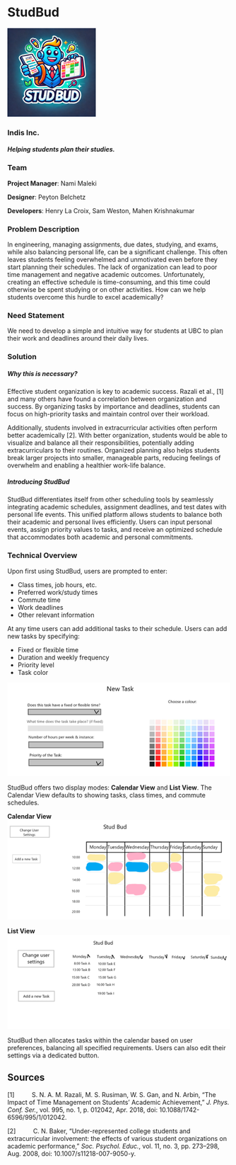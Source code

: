 # StudBud

<img src="studbud.png" alt="Studbud Logo" width="200">

### Indis Inc.

#### *Helping students plan their studies.*


### Team

**Project Manager**: Nami Maleki

**Designer**: Peyton Belchetz

**Developers**: Henry La Croix, Sam Weston, Mahen Krishnakumar

### Problem Description

In engineering, managing assignments, due dates, studying, and exams, while also balancing personal life, can be a significant challenge. This often leaves students feeling overwhelmed and unmotivated even before they start planning their schedules. The lack of organization can lead to poor time management and negative academic outcomes. Unfortunately, creating an effective schedule is time-consuming, and this time could otherwise be spent studying or on other activities. How can we help students overcome this hurdle to excel academically?

### Need Statement

We need to develop a simple and intuitive way for students at UBC to plan their work and deadlines around their daily lives.

### Solution

##### Why this is necessary?

Effective student organization is key to academic success. Razali et al., [1] and many others have found a correlation between organization and success. By organizing tasks by importance and deadlines, students can focus on high-priority tasks and maintain control over their workload.

Additionally, students involved in extracurricular activities often perform better academically [2]. With better organization, students would be able to visualize and balance all their responsibilities, potentially adding extracurriculars to their routines. Organized planning also helps students break larger projects into smaller, manageable parts, reducing feelings of overwhelm and enabling a healthier work-life balance.

##### Introducing StudBud

StudBud differentiates itself from other scheduling tools by seamlessly integrating academic schedules, assignment deadlines, and test dates with personal life events. This unified platform allows students to balance both their academic and personal lives efficiently. Users can input personal events, assign priority values to tasks, and receive an optimized schedule that accommodates both academic and personal commitments.

### Technical Overview

Upon first using StudBud, users are prompted to enter:

- Class times, job hours, etc.
- Preferred work/study times
- Commute time
- Work deadlines
- Other relevant information

At any time users can add additional tasks to their schedule. Users can add new tasks by specifying:

- Fixed or flexible time
- Duration and weekly frequency
- Priority level
- Task color

<img src="taskmaker.png" alt="Task Maker View"/>

StudBud offers two display modes: **Calendar View** and **List View**. The Calendar View defaults to showing tasks, class times, and commute schedules. 

**Calendar View** \
<img src="calview.png" alt="Calender View"/>

**List View** \
<img src="listview.png" alt="List View"/>

StudBud then allocates tasks within the calendar based on user preferences, balancing all specified requirements. Users can also edit their settings via a dedicated button.

## **Sources**

[1]          S. N. A. M. Razali, M. S. Rusiman, W. S. Gan, and N. Arbin, “The Impact of Time Management on Students’ Academic Achievement,” _J. Phys. Conf. Ser._, vol. 995, no. 1, p. 012042, Apr. 2018, doi: 10.1088/1742-6596/995/1/012042.

[2]          C. N. Baker, “Under-represented college students and extracurricular involvement: the effects of various student organizations on academic performance,” _Soc. Psychol. Educ._, vol. 11, no. 3, pp. 273–298, Aug. 2008, doi: 10.1007/s11218-007-9050-y.